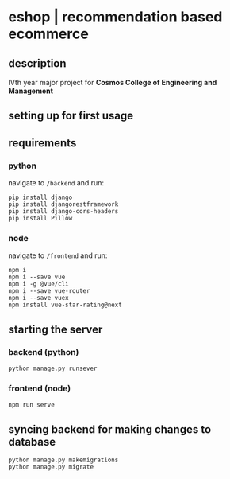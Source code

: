 # eshop | recommendation based ecommerce
## description
 IVth year major project for **Cosmos College of Engineering and Management**

## setting up for first usage
## requirements
### python
navigate to `/backend` and run:
```
pip install django
pip install djangorestframework
pip install django-cors-headers
pip install Pillow
```
### node
navigate to `/frontend` and run:
```
npm i
npm i --save vue
npm i -g @vue/cli
npm i --save vue-router
npm i --save vuex
npm install vue-star-rating@next
```


## starting the server
### backend (python)
```
python manage.py runsever
```
### frontend (node)
```
npm run serve
```

## syncing backend for making changes to database
```
python manage.py makemigrations
python manage.py migrate
```